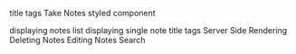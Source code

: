 title tags
Take Notes styled component


displaying notes list
displaying single note
title tags
Server Side Rendering
Deleting Notes
Editing Notes
Search

